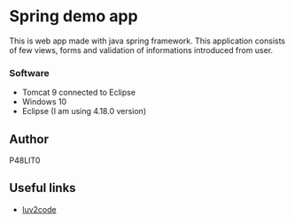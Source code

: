 # Spring demo app

This is web app made with java spring framework. This application consists of few views, forms and validation of informations introduced from user.

### Software

* Tomcat 9 connected to Eclipse
* Windows 10
* Eclipse (I am using 4.18.0 version)

## Author

P48LIT0

## Useful links

* [luv2code](https://www.youtube.com/user/luv2codetv/videos)
